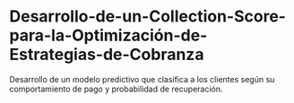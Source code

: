 # Desarrollo-de-un-Collection-Score-para-la-Optimización-de-Estrategias-de-Cobranza
Desarrollo de un modelo predictivo que clasifica a los clientes según su comportamiento de pago y probabilidad de recuperación. 
